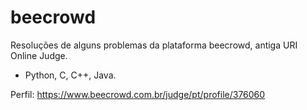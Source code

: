 # beecrowd
Resoluções de alguns problemas da plataforma beecrowd, antiga URI Online Judge.
* Python, C, C++, Java.

Perfil: https://www.beecrowd.com.br/judge/pt/profile/376060
